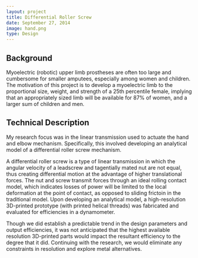 ```yaml
---
layout: project
title: Differential Roller Screw
date: September 27, 2014
image: hand.png
type: Design
---
```


## Background
Myoelectric (robotic) upper limb prostheses are often too large and cumbersome for smaller amputees, especially among women and children.  The motivation of this project is to develop a myoelectric limb to the proportional size, weight, and strength of a 25th percentile female, implying that an appropriately sized limb will be available for 87% of women, and a larger sum of children and men.

## Technical Description
My research focus was in the linear transmission used to actuate the hand and elbow mechanism.  Specifically, this involved developing an analytical model of a differential roller screw mechanism.

A differential roller screw is a type of linear transmission in which the angular velocity of a leadscrew and tagentially mated nut are not equal, thus creating differential motion at the advantage of higher translational forces.  The nut and screw transmit forces through an ideal rolling contact model, which indicates losses of power will be limited to the local deformation at the point of contact, as opposed to sliding frictoin in the traditional model.  Upon developing an analytical model, a high-resolution 3D-printed prototype (with printed helical threads) was fabricated and evaluated for efficiencies in a dynamometer.

Though we did establish a predictable trend in the design parameters and output efficiencies, it was not anticipated that the highest available resolution 3D-printed parts would impact the resultant efficiency to the degree that it did.  Continuing with the research, we would eliminate any constraints in resolution and explore metal alternatives.



